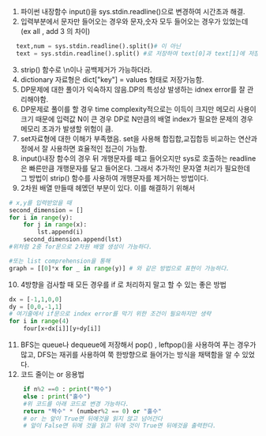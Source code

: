 1. 파이썬 내장함수 input()을 sys.stdin.readline()으로 변경하여 시간초과 해결.  
2. 입력부분에서 문자만 들어오는 경우와 문자,숫자 모두 들어오는 경우가 있었는데 (ex all , add 3 의 차이)  
```python
  text,num = sys.stdin.readline().split()# 이 아닌 
  text = sys.stdin.readline().split() #로 저장하여 text[0]과 text[1]에 저장되는 데이터를 불러 사용하였음.
```  
3. strip() 함수로 \n이나 공백제거가 가능하더라.
4. dictionary 자료형은 dict["key"] = values 형태로 저장가능함.
5. DP문제에 대한 풀이가 익숙하지 않음.DP의 특성상 발생하는 idnex error를 잘 관리해야함.
6. DP문제로 풀이를 할 경우 time complexity적으로는 이득이 크지만 메모리 사용이 크기 때문에
입력값 N이 큰 경우 DP로 N만큼의 배열 index가 필요한 문제의 경우 메모리 초과가 발생할 위험이 큼.
7. set자료형에 대한 이해가 부족했음. set을 사용해 합집합,교집합등 비교하는 연산과정에서 잘 사용하면
효율적인 접근이 가능함.
8. input()내장 함수의 경우 뒤 개행문자를 떼고 들어오지만 sys로 호출하는 readline은 빠른만큼 개행문자를 달고 들어온다. 그래서 추가적인 문자열 처리가 필요한데 그 방법이 strip() 함수를 사용하여 개행문자를 제거하는 방법이다.  
9. 2차원 배열 만들때 헤멨던 부분이 있다. 이를 해결하기 위해서
```python
# x,y를 입력받았을 때
second_dimension = []
for i in range(y):
    for j in range(x):
        lst.append(i)
    second_dimension.append(lst)
#위처럼 2중 for문으로 2차원 배열 생성이 가능하다.

#또는 list comprehension을 통해
graph = [[0]*x for _ in range(y)] # 와 같은 방법으로 표현이 가능하다.
```
10. 4방향을 검사할 때 모든 경우를 if 로 처리하지 말고 할 수 있는 좋은 방법
```python
dx = [-1,1,0,0]
dy = [0,0,-1,1]
# 여기줄에서 if문으로 index error를 막기 위한 조건이 필요하지만 생략
for i in range(4)
    four[x+dx[i]][y+dy[i]]
```
11. BFS는 queue나 dequeue에 저장해서 pop() , leftpop()을 사용하여 푸는 경우가 많고, DFS는 재귀를 사용하여 쭉 한방향으로 들어가는 방식을 채택함을 알 수 있었다.
12. 코드 줄이는 or 응용법
```python
    if n%2 ==0 : print("짝수")
    else : print("홀수")
    #위 코드를 아래 코드로 변경 가능하다.
    return "짝수" * (number%2 == 0) or "홀수"
    # or 는 앞이 True면 뒤에것을 읽지 않고 넘어간다
    # 앞이 False면 뒤에 것을 읽고 뒤에 것이 True면 뒤에것을 출력한다.
```
